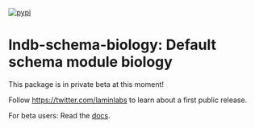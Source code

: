 [![pypi](https://img.shields.io/pypi/v/lndb_schema_biology?color=%2334D058&label=pypi%20package)](https://pypi.org/project/lndb_schema_biology)

# lndb-schema-biology: Default schema module biology

This package is in private beta at this moment!

Follow https://twitter.com/laminlabs to learn about a first public release.

For beta users: Read the [docs](https://lamin.ai/docs/lndb-schema-biology).

